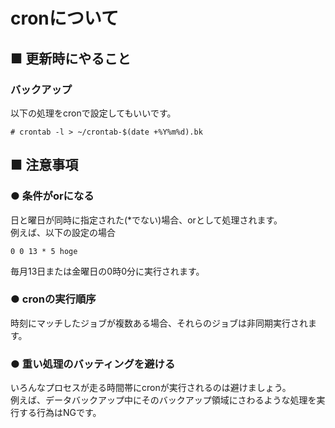 # cronについて
## ■ 更新時にやること
### バックアップ
以下の処理をcronで設定してもいいです。
```
# crontab -l > ~/crontab-$(date +%Y%m%d).bk
```

## ■ 注意事項
### ● 条件がorになる
日と曜日が同時に指定された(\*でない)場合、orとして処理されます。  
例えば、以下の設定の場合
```
0 0 13 * 5 hoge
```
毎月13日または金曜日の0時0分に実行されます。
### ● cronの実行順序
時刻にマッチしたジョブが複数ある場合、それらのジョブは非同期実行されます。 
### ● 重い処理のバッティングを避ける
いろんなプロセスが走る時間帯にcronが実行されるのは避けましょう。  
例えば、データバックアップ中にそのバックアップ領域にさわるような処理を実行する行為はNGです。
